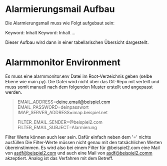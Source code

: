 # Alarmierungsmail Aufbau
Die Alarmierungsmail muss wie Folgt aufgebaut sein:

Keyword: Inhalt
Keyword: Inhalt
...

Dieser Aufbau wird dann in einer tabellarischen Übersicht dargestellt.

# Alarmmonitor Environment
Es muss eine alarmmonitor.env Datei im Root-Verzeichnis geben (selbe Ebene wie main.py).
Die Datei wird nicht über das Git-Repo mit verteilt und muss somit manuell nach dem folgenden Muster erstellt und angepasst werden.

> EMAIL_ADDRESS=deine.email@beispiel.com
> EMAIL_PASSWORD=deinpasswort
> IMAP_SERVER_ADDRESS=imap.beispiel.net
> 
> FILTER_EMAIL_SENDER=@beispiel2.com
> FILTER_EMAIL_SUBJECT=Alarmierung

Filter Werte können auch leer sein. Dafür einfach neben dem '=' nichts ausfüllen
Die Filter-Werte müssen nicht genau mit den tatsächlichen Werten übereinstimmen. 
Es wird also bei einem Filter für @beispiel2.com eine Mail von asdf@beispiel2.com und auch eine Mail von asdf@beispiel2.comm akzeptiert. Analog ist das Verfahren mit dem Betreff.